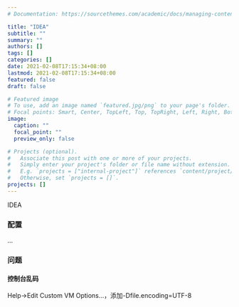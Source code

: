 ```yaml
---
# Documentation: https://sourcethemes.com/academic/docs/managing-content/

title: "IDEA"
subtitle: ""
summary: ""
authors: []
tags: []
categories: []
date: 2021-02-08T17:15:34+08:00
lastmod: 2021-02-08T17:15:34+08:00
featured: false
draft: false

# Featured image
# To use, add an image named `featured.jpg/png` to your page's folder.
# Focal points: Smart, Center, TopLeft, Top, TopRight, Left, Right, BottomLeft, Bottom, BottomRight.
image:
  caption: ""
  focal_point: ""
  preview_only: false

# Projects (optional).
#   Associate this post with one or more of your projects.
#   Simply enter your project's folder or file name without extension.
#   E.g. `projects = ["internal-project"]` references `content/project/deep-learning/index.md`.
#   Otherwise, set `projects = []`.
projects: []
---
```


IDEA

### 配置

...

### 问题

#### 控制台乱码

Help->Edit Custom VM Options...，添加-Dfile.encoding=UTF-8